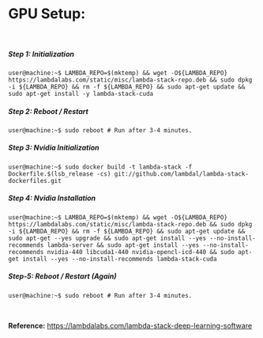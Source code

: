 # GPU Setup:

&nbsp;

##### Step 1: Initialization
```console
user@machine:~$ LAMBDA_REPO=$(mktemp) && wget -O${LAMBDA_REPO} https://lambdalabs.com/static/misc/lambda-stack-repo.deb && sudo dpkg -i ${LAMBDA_REPO} && rm -f ${LAMBDA_REPO} && sudo apt-get update && sudo apt-get install -y lambda-stack-cuda
```

##### Step 2: Reboot / Restart
```console
user@machine:~$ sudo reboot # Run after 3-4 minutes.
```

##### Step 3: Nvidia Initialization
```console
user@machine:~$ sudo docker build -t lambda-stack -f Dockerfile.$(lsb_release -cs) git://github.com/lambdal/lambda-stack-dockerfiles.git
```

##### Step 4: Nvidia Installation
```console
user@machine:~$ LAMBDA_REPO=$(mktemp) && wget -O${LAMBDA_REPO} https://lambdalabs.com/static/misc/lambda-stack-repo.deb && sudo dpkg -i ${LAMBDA_REPO} && rm -f ${LAMBDA_REPO} && sudo apt-get update && sudo apt-get --yes upgrade && sudo apt-get install --yes --no-install-recommends lambda-server && sudo apt-get install --yes --no-install-recommends nvidia-440 libcuda1-440 nvidia-opencl-icd-440 && sudo apt-get install --yes --no-install-recommends lambda-stack-cuda
```

##### Step-5: Reboot / Restart (Again)
```console
user@machine:~$ sudo reboot # Run after 3-4 minutes.
```

&nbsp;

**Reference:** https://lambdalabs.com/lambda-stack-deep-learning-software
